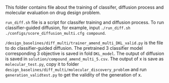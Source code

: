 This folder contains file about the training of classifer, diffusion process and molecular evaluation on drug design problem.

`run_diff.sh` file is a script for classifer training and diffusion process. To run classifier-guided diffusion, for example, input `./run_diff.sh ./configs/score_diffusion_multi.cfg compound`.

`/design_baselines/diff_multi/trainer_amend_multi_DKL_valid.py` is the file to do classifier-guided diffusion. The pretrained 3 classifier model corresponding 3 objective is saved in fold `DKL_model`. The output of diffusion is saved in `solution/compound_amend_multi_5.csv`. The output of x is save as `molecular_test.py`, copy it to folder `design_baselines/diff_multi/molecular_discovery_problem` and run `generation_validtest.py` to get the validity of the generation of x.
